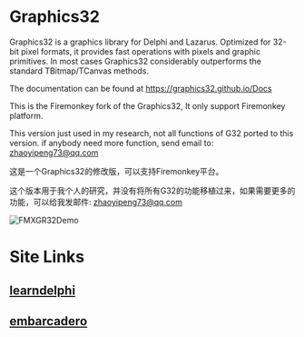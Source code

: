 # Graphics32
Graphics32 is a graphics library for Delphi and Lazarus. Optimized for 32-bit pixel formats, it provides fast operations with pixels and graphic primitives. In most cases Graphics32 considerably outperforms the standard TBitmap/TCanvas methods.

The documentation can be found at https://graphics32.github.io/Docs

This is the Firemonkey fork of the Graphics32, It only support Firemonkey platform. 

This version just used in my research, not all functions of G32 ported to this version. if anybody need more function, send email to: zhaoyipeng73@qq.com

这是一个Graphics32的修改版，可以支持Firemonkey平台。

这个版本用于我个人的研究，并没有将所有G32的功能移植过来，如果需要更多的功能，可以给我发邮件: zhaoyipeng73@qq.com

![FMXGR32Demo](Snapshots/FMXGR32Demo.gif) 


# Site Links
	
## [learndelphi](//learndelphi.org)

## [embarcadero](//embarcadero.com)

